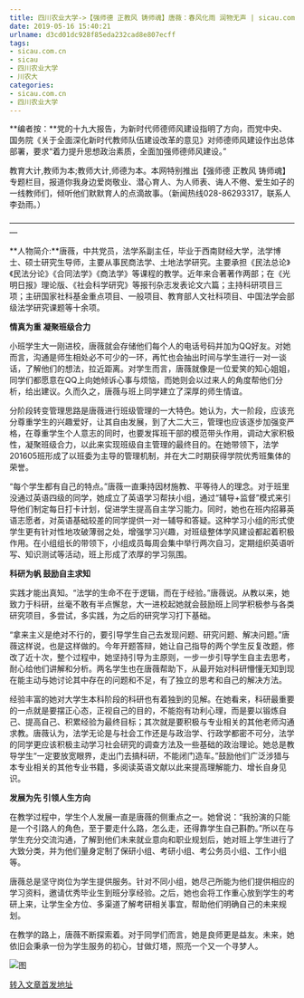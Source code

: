 ```yaml
---
title: 四川农业大学->【强师德 正教风 铸师魂】唐薇：春风化雨 润物无声 | sicau.com.cn
date: 2019-05-16 15:40:21
urlname: d3cd01dc928f85eda232cad8e807ecff
tags: 
- sicau.com.cn
- sicau
- 四川农业大学
- 川农大
categories:
- sicau.com.cn
- 四川农业大学
---
```



**编者按：**党的十九大报告，为新时代师德师风建设指明了方向，而党中央、国务院《关于全面深化新时代教师队伍建设改革的意见》对师德师风建设作出总体部署，要求“着力提升思想政治素质，全面加强师德师风建设。”

教育大计,教师为本;教师大计,师德为本。本网特别推出【强师德 正教风 铸师魂】专题栏目，报道你我身边爱岗敬业、潜心育人、为人师表、诲人不倦、爱生如子的一线教师们，倾听他们默默育人的点滴故事。（新闻热线028-86293317，联系人李劲雨。）

—————————————————————————————————————

**人物简介:**唐薇，中共党员，法学系副主任，毕业于西南财经大学，法学博士、硕士研究生导师，主要从事民商法学、土地法学研究。主要承担《民法总论》《民法分论》《合同法学》《商法学》等课程的教学。近年来合著著作两部；在《光明日报》理论版、《社会科学研究》等报刊杂志发表论文六篇；主持科研项目三项；主研国家社科基金重点项目、一般项目、教育部人文社科项目、中国法学会部级法学研究课题等十余项。

**情真为重 凝聚班级合力**

小班学生大一刚进校，唐薇就会存储他们每个人的电话号码并加为QQ好友。对她而言，沟通是师生相处必不可少的一环，再忙也会抽出时间与学生进行一对一谈话，了解他们的想法，拉近距离。对学生而言，唐薇就像是一位爱笑的知心姐姐，同学们都愿意在QQ上向她倾诉心事与烦恼，而她则会以过来人的角度帮他们分析，给出建议。久而久之，唐薇与班上同学建立了深厚的师生情谊。

分阶段转变管理思路是唐薇进行班级管理的一大特色。她认为，大一阶段，应该充分尊重学生的兴趣爱好，让其自由发展，到了大二大三，管理也应该逐步加强变严格，在尊重学生个人意志的同时，也要发挥班干部的模范带头作用，调动大家积极性，凝聚班级合力，以此来实现班级自主管理的最终目的。在她带领下，法学201605班形成了以班委为主导的管理机制，并在大二时期获得学院优秀班集体的荣誉。

“每个学生都有自己的特点。”唐薇一直秉持因材施教、平等待人的理念。对于班里没通过英语四级的同学，她成立了英语学习帮扶小组，通过“辅导+监督”模式来引导他们制定每日打卡计划，促进学生提高自主学习能力。同时，她也在班内招募英语志愿者，对英语基础较差的同学提供一对一辅导和答疑。这种学习小组的形式使学生更有针对性地攻破薄弱之处，增强学习兴趣，对班级整体学风建设都起着积极作用。在小组组长的带领下，小组成员每周会集中举行两次自习，定期组织英语听写、知识测试等活动，班上形成了浓厚的学习氛围。

**科研为帆 鼓励自主求知**

实践才能出真知。“法学的生命不在于逻辑，而在于经验。”唐薇说。从教以来，她致力于科研，丝毫不敢有半点懈怠，大一进校起她就会鼓励班上同学积极参与各类研究项目，多尝试，多实践，为之后的研究学习打下基础。

“拿来主义是绝对不行的，要引导学生自己去发现问题、研究问题、解决问题。”唐薇这样说，也是这样做的。今年开题答辩，她让自己指导的两个学生反复改题，修改了近十次，整个过程中，她坚持引导为主原则，一步一步引导学生自主去思考，耐心给他们讲解和分析。两名学生也在唐薇帮助下，从最开始对科研懵懂无知到现在能主动与她讨论其中存在的问题和不足，有了独立的思考和自己的解决方法。

经验丰富的她对大学生本科阶段的科研也有着独到的见解。在她看来，科研最重要的一点就是要摆正心态，正视自己的目的，不能抱有功利心理，而是要以锻炼自己、提高自己、积累经验为最终目标；其次就是要积极与专业相关的其他老师沟通求教。唐薇认为，法学无论是与社会工作还是与政治学、行政学都密不可分，法学的同学更应该积极主动学习社会研究的调查方法及一些基础的政治理论。她总是教导学生“一定要放宽眼界，走出门去搞科研，不能闭门造车。”鼓励他们广泛涉猎与本专业相关的其他专业书籍，多阅读英语文献以此来提高理解能力、增长自身见识。

**发展为先 引领人生方向**

在教学过程中，学生个人发展一直是唐薇的侧重点之一。她曾说：“我扮演的只能是一个引路人的角色，至于要走什么路，怎么走，还得靠学生自己斟酌。”所以在与学生充分交流沟通，了解到他们未来就业意向和职业规划后，她对班上学生进行了大致分类，并为他们量身定制了保研小组、考研小组、考公务员小组、工作小组等。

唐薇总是坚守岗位为学生提供服务。针对不同小组，她尽己所能为他们提供相应的学习资料，邀请优秀毕业生到班分享经验。之后，她也会将工作重心放到学生的考研上来，让学生全方位、多渠道了解考研相关事宜，帮助他们明确自己的未来规划。

在教学的路上，唐薇不断探索着。对于同学们而言，她是良师更是益友。未来，她依旧会秉承一份为学生服务的初心，甘做灯塔，照亮一个又一个寻梦人。



![图](https://news.sicau.edu.cn/__local/C/BB/2E/3D31A1488CF7F76983DA743E9B9_C590DA5F_55946.jpg)

[转入文章首发地址](https://news.sicau.edu.cn/info/1078/51233.htm)